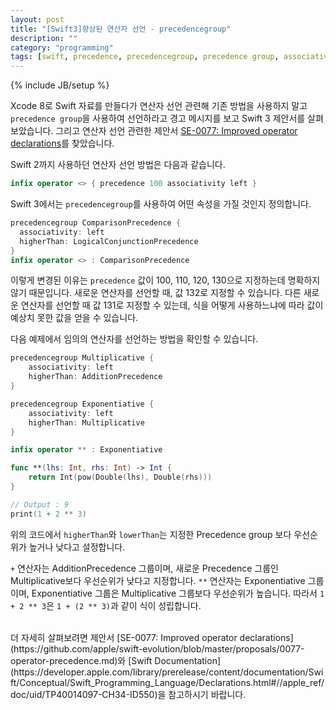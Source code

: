 ```yaml
---
layout: post
title: "[Swift3]향상된 연산자 선언 - precedencegroup"
description: ""
category: "programming"
tags: [swift, precedence, precedencegroup, precedence group, associativity]
---
```

{% include JB/setup %}

Xcode 8로 Swift 자료를 만들다가 연산자 선언 관련해 기존 방법을 사용하지 말고 `precedence group`을 사용하여 선언하라고 경고 메시지를 보고 Swift 3 제안서를 살펴보았습니다. 그리고 연산자 선언 관련한 제안서 [SE-0077: Improved operator declarations](https://github.com/apple/swift-evolution/blob/master/proposals/0077-operator-precedence.md)를 찾았습니다.

Swift 2까지 사용하던 연산자 선언 방법은 다음과 같습니다.

```Swift
infix operator <> { precedence 100 associativity left }
```

Swift 3에서는 `precedencegroup`를 사용하여 어떤 속성을 가질 것인지 정의합니다.

```Swift
precedencegroup ComparisonPrecedence {
  associativity: left
  higherThan: LogicalConjunctionPrecedence
}
infix operator <> : ComparisonPrecedence
```

이렇게 변경된 이유는 `precedence` 값이 100, 110, 120, 130으로 지정하는데 명확하지 않기 때문입니다. 새로운 연산자를 선언할 때, 값 132로 지정할 수 있습니다. 다른 새로운 연산자를 선언할 때 값 131로 지정할 수 있는데, 식을 어떻게 사용하느냐에 따라 값이 예상치 못한 값을 얻을 수 있습니다.

다음 예제에서 임의의 연산자를 선언하는 방법을 확인할 수 있습니다.

```Swift
precedencegroup Multiplicative {
    associativity: left
    higherThan: AdditionPrecedence
}

precedencegroup Exponentiative {
    associativity: left
    higherThan: Multiplicative
}

infix operator ** : Exponentiative

func **(lhs: Int, rhs: Int) -> Int {
    return Int(pow(Double(lhs), Double(rhs)))
}

// Output : 9
print(1 + 2 ** 3)
```

위의 코드에서 `higherThan`와 `lowerThan`는 지정한 Precedence group 보다 우선순위가 높거나 낮다고 설정합니다. 

`+` 연산자는 AdditionPrecedence 그룹이며, 새로운 Precedence 그룹인 Multiplicative보다 우선순위가 낮다고 지정합니다. `**` 연산자는 Exponentiative 그룹이며, Exponentiative 그룹은 Multiplicative 그룹보다 우선순위가 높습니다. 따라서 `1 + 2 ** 3`은 `1 + (2 ** 3)`과 같이 식이 성립합니다.

<br/>
더 자세히 살펴보려면 제안서 [SE-0077: Improved operator declarations](https://github.com/apple/swift-evolution/blob/master/proposals/0077-operator-precedence.md)와 [Swift Documentation](https://developer.apple.com/library/prerelease/content/documentation/Swift/Conceptual/Swift_Programming_Language/Declarations.html#//apple_ref/doc/uid/TP40014097-CH34-ID550)을 참고하시기 바랍니다.